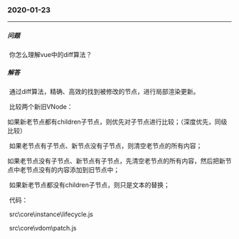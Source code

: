 ### 2020-01-23

****

##### 问题

​		你怎么理解vue中的diff算法？

##### 解答

​		通过diff算法，精确、高效的找到被修改的节点，进行局部渲染更新。

​		比较两个新旧VNode：

​				如果新老节点都有children子节点，则优先对子节点进行比较；（深度优先，同级比较）

​				如果老节点有子节点、新节点没有子节点，则清空老节点的所有内容；

​				如果老节点没有子节点、新节点有子节点，先清空老节点的所有内容，然后把新节点中老节点没有的内容添加到旧节点中；

​				如果新老节点都没有children子节点，则只是文本的替换；



​		代码：

​				src\core\instance\lifecycle.js

​				src\core\vdom\patch.js

